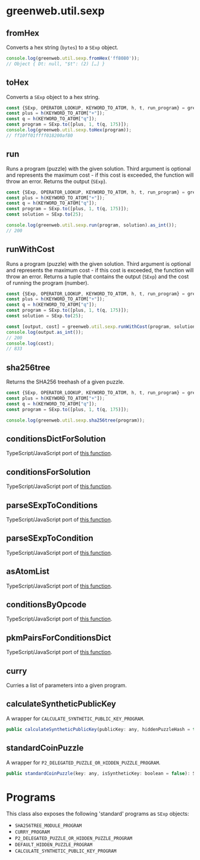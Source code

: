 # greenweb.util.sexp

## fromHex

Converts a hex string (`bytes`) to a `SExp` object.

```js
console.log(greenweb.util.sexp.fromHex('ff8080'));
// Object { Dt: null, "$t": (2) […] }
```

## toHex

Converts a `SExp` object to a hex string.

```js
const {SExp, OPERATOR_LOOKUP, KEYWORD_TO_ATOM, h, t, run_program} = greenweb.clvm;
const plus = h(KEYWORD_TO_ATOM["+"]);
const q = h(KEYWORD_TO_ATOM["q"]);
const program = SExp.to([plus, 1, t(q, 175)]);
console.log(greenweb.util.sexp.toHex(program));
// ff10ff01ffff018200af80
```

## run

Runs a program (puzzle) with the given solution. Third argument is optional and represents the maximum cost - if this cost is exceeded, the function will throw an error. Returns the output (`SExp`).

```js
const {SExp, OPERATOR_LOOKUP, KEYWORD_TO_ATOM, h, t, run_program} = greenweb.clvm;
const plus = h(KEYWORD_TO_ATOM["+"]);
const q = h(KEYWORD_TO_ATOM["q"]);
const program = SExp.to([plus, 1, t(q, 175)]);
const solution = SExp.to(25);

console.log(greenweb.util.sexp.run(program, solution).as_int());
// 200
```

## runWithCost

Runs a program (puzzle) with the given solution. Third argument is optional and represents the maximum cost - if this cost is exceeded, the function will throw an error. Returns a tuple that contains the output (`SExp`) and the cost of running the program (number).

```js
const {SExp, OPERATOR_LOOKUP, KEYWORD_TO_ATOM, h, t, run_program} = greenweb.clvm;
const plus = h(KEYWORD_TO_ATOM["+"]);
const q = h(KEYWORD_TO_ATOM["q"]);
const program = SExp.to([plus, 1, t(q, 175)]);
const solution = SExp.to(25);

const [output, cost] = greenweb.util.sexp.runWithCost(program, solution);
console.log(output.as_int());
// 200
console.log(cost);
// 833
```

## sha256tree

Returns the SHA256 treehash of a given puzzle.

```js
const {SExp, OPERATOR_LOOKUP, KEYWORD_TO_ATOM, h, t, run_program} = greenweb.clvm;
const plus = h(KEYWORD_TO_ATOM["+"]);
const q = h(KEYWORD_TO_ATOM["q"]);
const program = SExp.to([plus, 1, t(q, 175)]);

console.log(greenweb.util.sexp.sha256tree(program));
```

## conditionsDictForSolution

TypeScript/JavaScript port of [this function](https://github.com/Chia-Network/chia-blockchain/blob/fe77c690182e97f7ef13d1fb383481f32efe2e87/chia/util/condition_tools.py#L114).

## conditionsForSolution

TypeScript/JavaScript port of [this function](https://github.com/Chia-Network/chia-blockchain/blob/fe77c690182e97f7ef13d1fb383481f32efe2e87/chia/util/condition_tools.py#L125).

## parseSExpToConditions

TypeScript/JavaScript port of [this function](https://github.com/Chia-Network/chia-blockchain/blob/fe77c690182e97f7ef13d1fb383481f32efe2e87/chia/util/condition_tools.py#L33).

## parseSExpToCondition

TypeScript/JavaScript port of [this function](https://github.com/Chia-Network/chia-blockchain/blob/fe77c690182e97f7ef13d1fb383481f32efe2e87/chia/util/condition_tools.py#L18).

## asAtomList

TypeScript/JavaScript port of [this function](https://github.com/Chia-Network/chia-blockchain/blob/fe77c690182e97f7ef13d1fb383481f32efe2e87/chia/types/blockchain_format/program.py#L104).

## conditionsByOpcode

TypeScript/JavaScript port of [this function](https://github.com/Chia-Network/chia-blockchain/blob/fe77c690182e97f7ef13d1fb383481f32efe2e87/chia/util/condition_tools.py#L52).

## pkmPairsForConditionsDict

TypeScript/JavaScript port of [this function](https://github.com/Chia-Network/chia-blockchain/blob/fe77c690182e97f7ef13d1fb383481f32efe2e87/chia/util/condition_tools.py#L81).

## curry

Curries a list of parameters into a given program.

## calculateSyntheticPublicKey

A wrapper for `CALCULATE_SYNTHETIC_PUBLIC_KEY_PROGRAM`.

```js
public calculateSyntheticPublicKey(publicKey: any, hiddenPuzzleHash = this.DEFAULT_HIDDEN_PUZZLE_HASH): any {
```

## standardCoinPuzzle

A wrapper for `P2_DELEGATED_PUZZLE_OR_HIDDEN_PUZZLE_PROGRAM`.

```js
public standardCoinPuzzle(key: any, isSyntheticKey: boolean = false): SExp {
```

# Programs
This class also exposes the following 'standard' programs as `SExp` objects:

 - `SHA256TREE_MODULE_PROGRAM`
 - `CURRY_PROGRAM`
 - `P2_DELEGATED_PUZZLE_OR_HIDDEN_PUZZLE_PROGRAM`
 - `DEFAULT_HIDDEN_PUZZLE_PROGRAM`
 - `CALCULATE_SYNTHETIC_PUBLIC_KEY_PROGRAM`
